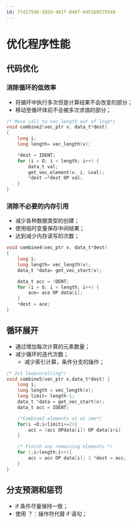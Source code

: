 ```yaml
---
id: 77d175d6-392d-401f-846f-0451b9575540
---
```


# 优化程序性能

## 代码优化

### 消除循环的低效率

- 将循环中执行多次但是计算结果不会改变的部分；
- 移动至循环体前不会被多次求值的部分；

```c
/* Move call to vec_length out of loop*/
void combine2(vec_ptr v, data_t*dest)
{
    long i;
    long length= vec_length(v);

    *dest = IDENT;
    for (i = O; i < length; i++) {
        data_t val;
        get_vec_element(v, i, &val);
        *dest =*dest OP val;
    }
}
```

### 消除不必要的内存引用

- 减少各种数据类型的创建；
- 使用临时变量保存中间结果；
- 达到减少内存读写的次数；

```C
void combine4(vec_ptr v, data_t*dest)
{
    long i;
    long length= vec_length(v);
    data_t *data= get_vec_start(v);

    data_t acc = !DENT;
    for (i = O; i < length; i++) {
        ace= ace OP data[i];
    }
    *dest = ace;
}
```

## 循环展开

- 通过增加每次计算的元素数量；
- 减少循环的迭代次数；
  - 减少索引计算，条件分支的操作；

```c
/* 2x1 loopunrolling*/
void combine5(vec_ptr v,data_t*dest) {
    long i;
    long length = vec_length(v);
    long limit= length-1;
    data_t *data = get_vec_start(v);
    data_t acc = IDENT;

    /*Combine2 elements at at ime*/
    for(i =O;i<limiti+=2){
        acc = (acc OPdata[i]) OP data[i+i]
    }

    /* Finish any remaining elements */
    for (;i<length;i++){
        acc = acc OP data[i]; 3 *dest = acc;
    }
}
```

## 分支预测和惩罚

- if 条件尽量保持一致；
- 使用 ？：操作符代替 if 语句；
